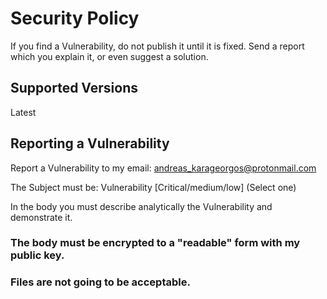 # Security Policy

If you find a Vulnerability, do not publish it until it is fixed.
Send a report which you explain it, or even suggest a solution.

## Supported Versions

Latest

## Reporting a Vulnerability

Report a Vulnerability to my email: andreas_karageorgos@protonmail.com

The Subject must be: Vulnerability [Critical/medium/low] (Select one)

In the body you must describe analytically the Vulnerability and demonstrate it.

### The body must be encrypted to a "readable" form with my public key.
### Files are not going to be acceptable.